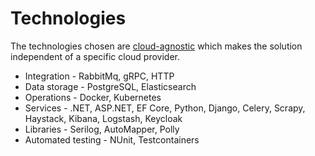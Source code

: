 # Technologies

The technologies chosen are [cloud-agnostic](https://www.cloudzero.com/blog/cloud-agnostic/) which makes the solution independent of a specific cloud provider.

* Integration - RabbitMq, gRPC, HTTP
* Data storage - PostgreSQL, Elasticsearch
* Operations - Docker, Kubernetes
* Services - .NET, ASP.NET, EF Core, Python, Django, Celery, Scrapy, Haystack, Kibana, Logstash, Keycloak
* Libraries - Serilog, AutoMapper, Polly
* Automated testing - NUnit, Testcontainers
